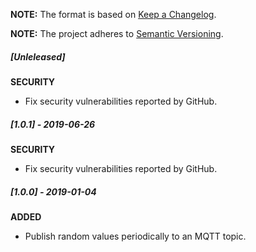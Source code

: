 **NOTE:** The format is based on [Keep a Changelog](http://keepachangelog.com/en/1.0.0/).

**NOTE:** The project adheres to [Semantic Versioning](http://semver.org/spec/v2.0.0.html).

##### [Unleleased]

**SECURITY**

* Fix security vulnerabilities reported by GitHub.


##### [1.0.1] - 2019-06-26

**SECURITY**

* Fix security vulnerabilities reported by GitHub.


##### [1.0.0] - 2019-01-04

**ADDED**

* Publish random values periodically to an MQTT topic.
